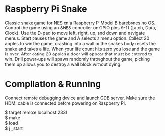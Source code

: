 # Raspberry Pi Snake
Classic snake game for NES on a Raspberry Pi Model B barebones no OS. Control the game using an SNES controller on GPIO pins 9-11 (Latch, Data, Clock). Use the D-pad to move left, right, up, and down and navigate menus. Start pauses the game and A selects a menu option. Collect 20 apples to win the game, crashing into a wall or the snakes body resets the snake and takes a life. When your life count hits zero you lose and the game is over. After eating 20 apples a door will appear that must be entered to win. Drill power-ups will spawn randomly throughout the game, picking them up allows you to destroy a wall block without dying.

# Compilation & Running
Connect remote debugging device and launch GDB server. Make sure the HDMI cable is connected before powering on Raspberry Pi.

$ target remote localhost:2331  
$ make  
$ load  
$ j _start  